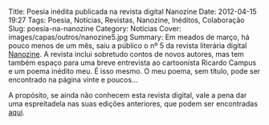 Title: Poesia inédita publicada na revista digital Nanozine
Date: 2012-04-15 19:27
Tags: Poesia, Notícias, Revistas, Nanozine, Inéditos, Colaboração
Slug: poesia-na-nanozine
Category: Notícias
Cover: images/capas/outros/nanozine5.jpg
Summary: Em meados de março, há pouco menos de um mês, saiu a público o nº 5 da revista literária digital [Nanozine](https://nanoezine.wordpress.com/revista/edicoes/). A revista inclui sobretudo contos de novos autores, mas tem também espaço para uma breve entrevista ao cartoonista Ricardo Campus e um poema inédito meu. É isso mesmo. O meu poema, sem título, pode ser encontrado na página vinte e poucos…

A propósito, se ainda não conhecem esta revista digital, vale a pena dar uma espreitadela nas suas edições anteriores, que podem ser encontradas [aqui](http://pt.calameo.com/accounts/559822). 	

<!-- Copy paste this HTML code in your webpage //-->
<object id="calameo-viewer-000559822ad2edf9306ba-1333762198" classid="clsid:D27CDB6E-AE6D-11cf-96B8-444553540000" width="100%" height="500">
  <param name="movie" value="http://v.calameo.com/2.3/cviewer.swf?bkcode=000559822ad2edf9306ba&amp;langid=pt" />
  <param name="quality" value="high" />
  <param name="wmode" value="opaque" />
  <param name="allowscriptaccess" value="always" />
  <param name="allowfullscreen" value="true" />
  <param name="swfversion" value="9.0.45.0" />
  <!--[if !IE]>-->
  <object id="calameo-viewer-inner-000559822ad2edf9306ba-1333762198" type="application/x-shockwave-flash" data="http://v.calameo.com/2.3/cviewer.swf?bkcode=000559822ad2edf9306ba&amp;langid=pt" width="100%" height="500">
    <!--<![endif]-->
    <param name="quality" value="high" />
    <param name="wmode" value="opaque" />
    <param name="swfversion" value="9.0.45.0" />
    <param name="allowscriptaccess" value="always" />
    <param name="allowfullscreen" value="true" />
    <script type="text/javascript" src="http://s1.calameoassets.com/calameo-v4/widgets/loader/cloader.js"></script>
    <!--[if !IE]>-->
  </object>
  <!--<![endif]-->
</object>

